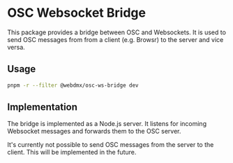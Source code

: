# OSC Websocket Bridge

This package provides a bridge between OSC and Websockets. It is used to send OSC messages from from a client (e.g. Browsr) to the server and vice versa.

## Usage

```bash
pnpm -r --filter @webdmx/osc-ws-bridge dev
```

## Implementation

The bridge is implemented as a Node.js server. It listens for incoming Websocket messages and forwards them to the OSC server.

It's currently not possible to send OSC messages from the server to the client. This will be implemented in the future.
